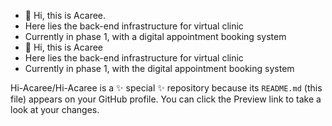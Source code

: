
- 👋 Hi, this is Acaree.
- Here lies the back-end infrastructure for virtual clinic
- Currently in phase 1, with a digital appointment booking system
- 👋 Hi, this is Acaree
- Here lies the back-end infrastructure for virtual clinic
- Currently in phase 1, with the digital appointment booking system

Hi-Acaree/Hi-Acaree is a ✨ special ✨ repository because its `README.md` (this file) appears on your GitHub profile.
You can click the Preview link to take a look at your changes.
